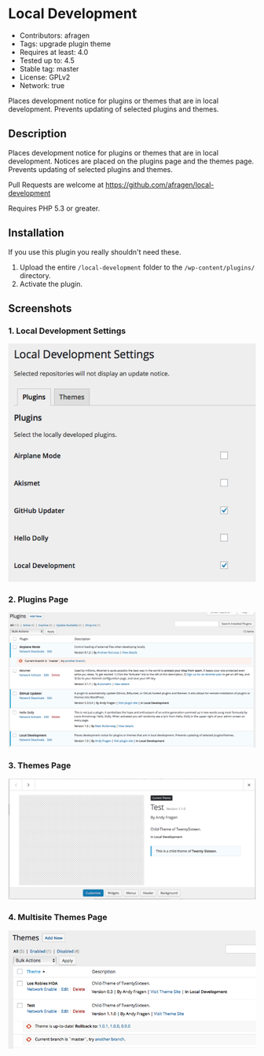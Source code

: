 # Local Development
* Contributors: afragen
* Tags: upgrade plugin theme
* Requires at least: 4.0
* Tested up to: 4.5
* Stable tag: master
* License: GPLv2
* Network: true

Places development notice for plugins or themes that are in local development. Prevents updating of selected plugins and themes.

## Description
Places development notice for plugins or themes that are in local development. Notices are placed on the plugins page and the themes page. Prevents updating of selected plugins and themes.

Pull Requests are welcome at https://github.com/afragen/local-development

Requires PHP 5.3 or greater.

## Installation
If you use this plugin you really shouldn't need these.

1. Upload the entire `/local-development` folder to the `/wp-content/plugins/` directory.
1. Activate the plugin.

## Screenshots

### 1. Local Development Settings
![Local Development Settings](./assets/screenshot-1.png)

### 2. Plugins Page
![Plugins Page](./assets/screenshot-2.png)

### 3. Themes Page
![Themes Page](./assets/screenshot-3.png)

### 4. Multisite Themes Page
![Multisite Themes Page](./assets/screenshot-4.png)
